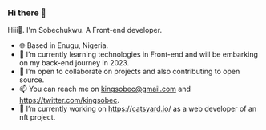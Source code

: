 ### Hi there 👋

<!--
**Kingsobec/Kingsobec** is a ✨ _special_ ✨ repository because its `README.md` (this file) appears on your GitHub profile.

Here are some ideas to get you started:

- 
- 🌱 I’m currently learning ...
- 👯 I’m looking to collaborate on ...
- 🤔 I’m looking for help with ...
- 💬 Ask me about ...
- 📫 How to reach me: ...
- 😄 Pronouns: ...
- ⚡ Fun fact: ...
-->
Hiii👋. I'm Sobechukwu.
A Front-end developer.

- 🌐 Based in Enugu, Nigeria.
- 🌱 I’m currently learning technologies in Front-end and will be embarking on my back-end journey in 2023.
- 👯 I’m open to collaborate on projects and also contributing to open source.
- 📫 You can reach me on kingsobec@gmail.com and https://twitter.com/kingsobec.
- 🔭 I’m currently working on https://catsyard.io/ as a web developer of an nft project.

